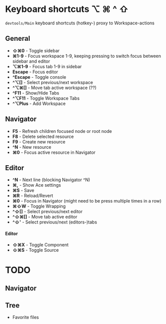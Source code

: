 # Keyboard shortcuts ⌥ ⌘ ^ ⇧

`devtools/Main` keyboard shortcuts (hotkey-) proxy to Workspace-actions

## General
- **⇧⌘0** - Toggle sidebar
- **⌘1-9** - Focus workspace 1-9, keeping pressing to switch focus between sidebar and editor
- **⌥⌘1-9** - Focus tab 1-9 in sidebar
- **Escape** - Focus editor
- **^Escape** - Toggle console
- **^⌥[]** - Select previous/next workspace
- **^⌥⌘[]** - Move tab active workspace (??)
- **^F11** - Show/Hide Tabs
- **^⌥F11** - Toggle Workspace Tabs
- **^⌥Plus** - Add Workspace

## Navigator
- **F5** - Refresh children focused node or root node
- **F8** - Delete selected resource
- **F9** - Create new resource
- **^N** - New resource
- **⌘0** - Focus active resource in Navigator

## Editor
- **^N** - Next line (blocking Navigator ^N)
- **⌘,** - Show Ace settings
- **⌘S** - Save
- **⌘R** - Reload/Revert
- **⌘0** - Focus in Navigator (might need to be press multiple times in a row)
- **⌘⇧W** - Toggle Wrapping
- **^⇧[]** - Select previous/next editor
- **^⇧⌘[]** - Move tab active editor
- **^⇧'** - Select previous/next (editors-)tabs

#### Editor<vcl>
- **⇧⌘X** - Toggle Component
- **⇧⌘S** - Toggle Source

# TODO

## Navigator

## Tree


- Favorite files